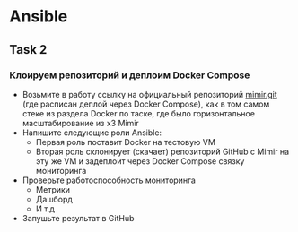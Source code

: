 # Ansible

## Task 2

### Клоируем репозиторий и деплоим Docker Compose

- Возьмите в работу ссылку на официальный репозиторий [mimir.git](https://grafana.com/docs/mimir/next/get-started/play-with-grafana-mimir/) (где расписан деплой через Docker Compose), как в том самом стеке из раздела Docker по таске, где было горизонтальное масштабирование из x3 Mimir
- Напишите следующие роли Ansible:
  - Первая роль поставит Docker на тестовую VM
  - Вторая роль склонирует (скачает) репозиторий GitHub с Mimir на эту же VM и задеплоит через Docker Compose связку мониторинга
- Проверьте работоспособность мониторинга
  - Метрики
  - Дашборд
  - И т.д
- Запушьте результат в GitHub
